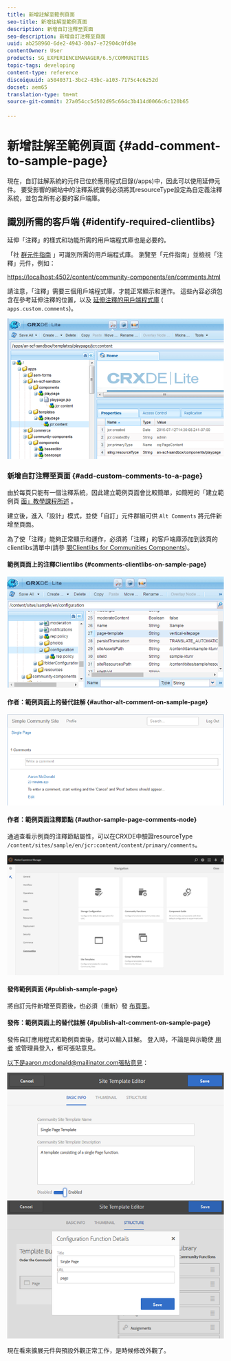 ```yaml
---
title: 新增註解至範例頁面
seo-title: 新增註解至範例頁面
description: 新增自訂注釋至頁面
seo-description: 新增自訂注釋至頁面
uuid: ab258960-6de2-4943-80a7-e72904c0fd8e
contentOwner: User
products: SG_EXPERIENCEMANAGER/6.5/COMMUNITIES
topic-tags: developing
content-type: reference
discoiquuid: a5040371-3bc2-43bc-a103-7175c4c6252d
docset: aem65
translation-type: tm+mt
source-git-commit: 27a054cc5d502d95c664c3b414d0066c6c120b65

---
```



# 新增註解至範例頁面 {#add-comment-to-sample-page}

現在，自訂註解系統的元件已位於應用程式目錄(/apps)中，因此可以使用延伸元件。 要受影響的網站中的注釋系統實例必須將其resourceType設定為自定義注釋系統，並包含所有必要的客戶端庫。

## 識別所需的客戶端 {#identify-required-clientlibs}

延伸「注釋」的樣式和功能所需的用戶端程式庫也是必要的。

「社 [群元件指南](/help/communities/components-guide.md) 」可識別所需的用戶端程式庫。 瀏覽至「元件指南」並檢視「注釋」元件，例如：

[https://localhost:4502/content/community-components/en/comments.html](https://localhost:4502/content/community-components/en/comments.html)

請注意，「注釋」需要三個用戶端程式庫，才能正常顯示和運作。 這些內容必須包含在參考延伸注釋的位置，以及 [延伸注釋的用戶端程式庫](/help/communities/extend-create-components.md#create-a-client-library-folder) ( `apps.custom.comments`)。

![chlimage_1-79](assets/chlimage_1-79.png)

### 新增自訂注釋至頁面 {#add-custom-comments-to-a-page}

由於每頁只能有一個注釋系統，因此建立範例頁面會比較簡單，如簡短的「建立範例頁 [面」教學課程所述](/help/communities/create-sample-page.md) 。

建立後，進入「設計」模式，並使「自訂」元件群組可供 `Alt Comments` 將元件新增至頁面。

為了使「注釋」能夠正常顯示和運作，必須將「注釋」的客戶端庫添加到該頁的clientlibs清單中(請參 [閱Clientlibs for Communities Components](/help/communities/clientlibs.md))。

#### 範例頁面上的注釋Clientlibs {#comments-clientlibs-on-sample-page}

![範例頁面上的注釋Clientlibs](assets/chlimage_1-80.png)

#### 作者：範例頁面上的替代註解 {#author-alt-comment-on-sample-page}

![範例頁面上的替代註解](assets/chlimage_1-81.png)

#### 作者：範例頁面注釋節點 {#author-sample-page-comments-node}

通過查看示例頁的注釋節點屬性，可以在CRXDE中驗證resourceType `/content/sites/sample/en/jcr:content/content/primary/comments`。

![chlimage_1-82](assets/chlimage_1-82.png)

#### 發佈範例頁面 {#publish-sample-page}

將自訂元件新增至頁面後，也必須（重新）發 [布頁面](/help/communities/sites-console.md#publishing-the-site)。

#### 發佈：範例頁面上的替代註解 {#publish-alt-comment-on-sample-page}

發佈自訂應用程式和範例頁面後，就可以輸入註解。 登入時，不論是與示範使 [用者](/help/communities/tutorials.md#demo-users) 或管理員登入，都可張貼意見。

以下是aaron.mcdonald@mailinator.com張貼意見：

![chlimage_1-83](assets/chlimage_1-83.png) ![chlimage_1-84](assets/chlimage_1-84.png)

現在看來擴展元件與預設外觀正常工作，是時候修改外觀了。